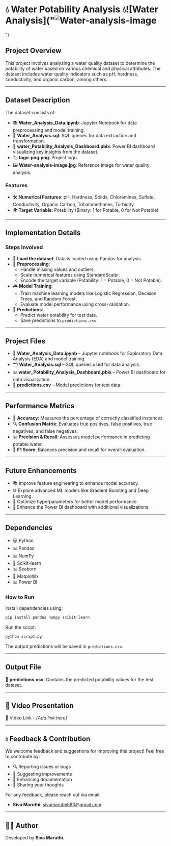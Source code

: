 

# 💧 **Water Potability Analysis** 💧![Water Analysis]("![Water-analysis-image](https://github.com/user-attachments/assets/ce4b7265-b638-4f31-a244-064917f1b96)
")

## **Project Overview**

This project involves analyzing a water quality dataset to determine the potability of water based on various chemical and physical attributes. The dataset includes water quality indicators such as pH, hardness, conductivity, and organic carbon, among others.

---

## **Dataset Description**

The dataset consists of:

- 📚 **Water\_Analysis\_Data.ipynb**: Jupyter Notebook for data preprocessing and model training.
- 📝 **Water\_Analysis.sql**: SQL queries for data extraction and transformation.
- 🎨 **water\_Potability\_Analysis\_Dashboard.pbix**: Power BI dashboard visualizing key insights from the dataset.
- 🏷️ **logo-png.png**: Project logo.
- 🖼 **Water-analysis-image.jpg**: Reference image for water quality analysis.

### **Features**

- 🛠️ **Numerical Features**: pH, Hardness, Solids, Chloramines, Sulfate, Conductivity, Organic Carbon, Trihalomethanes, Turbidity
- 🌍 **Target Variable**: Potability (Binary: 1 for Potable, 0 for Not Potable)

---

## **Implementation Details**

### **Steps Involved**

- 💽 **Load the dataset**: Data is loaded using Pandas for analysis.
- 🔄 **Preprocessing**:
  - Handle missing values and outliers.
  - Scale numerical features using StandardScaler.
  - Encode the target variable (Potability: 1 = Potable, 0 = Not Potable).
- 🎮 **Model Training**:
  - Train machine learning models like Logistic Regression, Decision Trees, and Random Forest.
  - Evaluate model performance using cross-validation.
- 📝 **Predictions**:
  - Predict water potability for test data.
  - Save predictions to `predictions.csv`.

---

## **Project Files**

- 📂 **Water\_Analysis\_Data.ipynb** – Jupyter notebook for Exploratory Data Analysis (EDA) and model training.
- 🗂 **Water\_Analysis.sql** – SQL queries used for data analysis.
- 📊 **water\_Potability\_Analysis\_Dashboard.pbix** – Power BI dashboard for data visualization.
- 📄 **predictions.csv** – Model predictions for test data.

---

## **Performance Metrics**

- 🎨 **Accuracy**: Measures the percentage of correctly classified instances.
- 🔍 **Confusion Matrix**: Evaluates true positives, false positives, true negatives, and false negatives.
- 📊 **Precision & Recall**: Assesses model performance in predicting potable water.
- 🔢 **F1 Score**: Balances precision and recall for overall evaluation.

---

## **Future Enhancements**

- 📚 Improve feature engineering to enhance model accuracy.
- 🌐 Explore advanced ML models like Gradient Boosting and Deep Learning.
- 🔄 Optimize hyperparameters for better model performance.
- 🎨 Enhance the Power BI dashboard with additional visualizations.

---

## **Dependencies**

- 💻 Python
- 📊 Pandas
- 📊 NumPy
- 🔄 Scikit-learn
- 📊 Seaborn
- 🎨 Matplotlib
- 📊 Power BI

### **How to Run**

Install dependencies using:

```bash
pip install pandas numpy scikit-learn
```

Run the script:

```bash
python script.py
```

The output predictions will be saved in `predictions.csv`.

---

## **Output File**

📝 **predictions.csv**: Contains the predicted potability values for the test dataset.

---

## **🎥 Video Presentation**

🎥 Video Link - *[Add link here]*

---

## **💧 Feedback & Contribution**

We welcome feedback and suggestions for improving this project! Feel free to contribute by:

- 🔍 Reporting issues or bugs
- 🌟 Suggesting improvements
- 📝 Enhancing documentation
- 💬 Sharing your thoughts

For any feedback, please reach out via email:

- **Siva Maruthi**: [sivamaruthi590@gmail.com](mailto\:sivamaruthi590@gmail.com)

---

## **👨‍🎓 Author**

Developed by **Siva Maruthi.**


